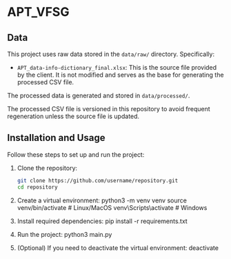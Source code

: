 # APT_VFSG


## Data
This project uses raw data stored in the `data/raw/` directory. Specifically:
- `APT_data-info-dictionary_final.xlsx`: This is the source file provided by the client. It is not modified and serves as the base for generating the processed CSV file.

The processed data is generated and stored in `data/processed/`.

The processed CSV file is versioned in this repository to avoid frequent regeneration unless the source file is updated.

## Installation and Usage

Follow these steps to set up and run the project:

1. Clone the repository:
   ```bash
   git clone https://github.com/username/repository.git
   cd repository

2.	Create a virtual environment:
python3 -m venv venv
source venv/bin/activate  # Linux/MacOS
venv\Scripts\activate     # Windows

3.	Install required dependencies:
pip install -r requirements.txt

4. 	Run the project:
python3 main.py

5.	(Optional) If you need to deactivate the virtual environment:
  deactivate
